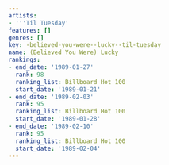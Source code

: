 ```yaml
---
artists:
- '''Til Tuesday'
features: []
genres: []
key: -believed-you-were--lucky--til-tuesday
name: (Believed You Were) Lucky
rankings:
- end_date: '1989-01-27'
  rank: 98
  ranking_list: Billboard Hot 100
  start_date: '1989-01-21'
- end_date: '1989-02-03'
  rank: 95
  ranking_list: Billboard Hot 100
  start_date: '1989-01-28'
- end_date: '1989-02-10'
  rank: 95
  ranking_list: Billboard Hot 100
  start_date: '1989-02-04'
---
```


